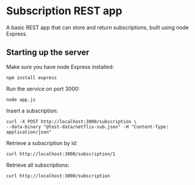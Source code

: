 # Subscription REST app
A basic REST app that can store and return subscriptions, built using 
node Express.

## Starting up the server

Make sure you have node Express installed:

```
npm install express
```

Run the service on port 3000:

```
node app.js
```

Insert a subscription:

```
curl -X POST http://localhost:3000/subscription \
--data-binary "@test-data/netflix-sub.json" -H "Content-Type: application/json"
```

Retrieve a subscription by id:

```
curl http://localhost:3000/subscription/1
```

Retrieve all subscriptions:

```
curl http://localhost:3000/subscription
```
